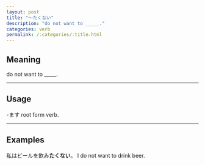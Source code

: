 ```yaml
---
layout: post
title: "〜たくない"
description: "do not want to _____."
categories: verb
permalink: /:categories/:title.html
---
```


## Meaning

do not want to _____.

---

## Usage

-ます root form verb.

---

## Examples

私はビールを飲み**たくない**。
I do not want to drink beer.
